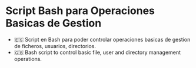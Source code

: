 # Script Bash para Operaciones Basicas de Gestion

- 🇪🇸 Script en Bash para poder controlar operaciones basicas de gestion de ficheros, usuarios, directorios.
- 🇬🇧 Bash script to control basic file, user and directory management operations.
